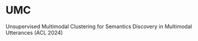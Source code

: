 # UMC
Unsupervised Multimodal Clustering for Semantics Discovery in Multimodal Utterances (ACL 2024)
